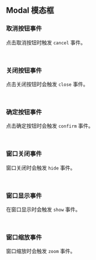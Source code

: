 <div class="demo-header">
<p class="overviewicon">
  <span class="wapi-tips-messagebox"/>
</p>

## Modal 模态框

<nova-uxlink widget-name="Modal"></nova-uxlink>
</div>

### 取消按钮事件

点击取消按钮时触发 `cancel` 事件。

<nova-demo-view link="modal/cancel-event"></nova-demo-view>

<br>

### 关闭按钮事件

点击关闭按钮时会触发 `close` 事件。

<nova-demo-view link="modal/close-event"></nova-demo-view>

<br>

### 确定按钮事件

点击确定按钮时会触发 `confirm` 事件。

<nova-demo-view link="modal/confirm-event"></nova-demo-view>

<br>

### 窗口关闭事件

窗口关闭时会触发 `hide` 事件。

<nova-demo-view link="modal/hide-event"></nova-demo-view>

<br>

### 窗口显示事件

在窗口显示时会触发 `show` 事件。

<nova-demo-view link="modal/show-event"></nova-demo-view>

<br>

### 窗口缩放事件

窗口缩放时会触发 `zoom` 事件。

<nova-demo-view link="modal/zoom-event"></nova-demo-view>

<br>
